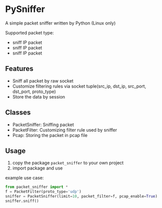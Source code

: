 # PySniffer
A simple packet sniffer written by Python (Linux only)

Supported packet type:
- sniff IP packet
- sniff IP packet
- sniff IP packet

## Features
- Sniff all packet by raw socket
- Customize filtering rules via socket tuple(src_ip, dst_ip, src_port, dst_port, proto_type)
- Store the data by session


## Classes
- PacketSniffer: Sniffing packet
- PacketFilter: Customizing filter rule used by sniffer
- Pcap: Storing the packet in pcap file


## Usage
1. copy the package `packet_sniffer` to your own project
2. import package and use

example use case:
```python
from packet_sniffer import *
f = PacketFilter(proto_type='udp')
sniffer = PacketSniffer(limit=10, packet_filter=f, pcap_enable=True)
sniffer.sniff()
``` 
